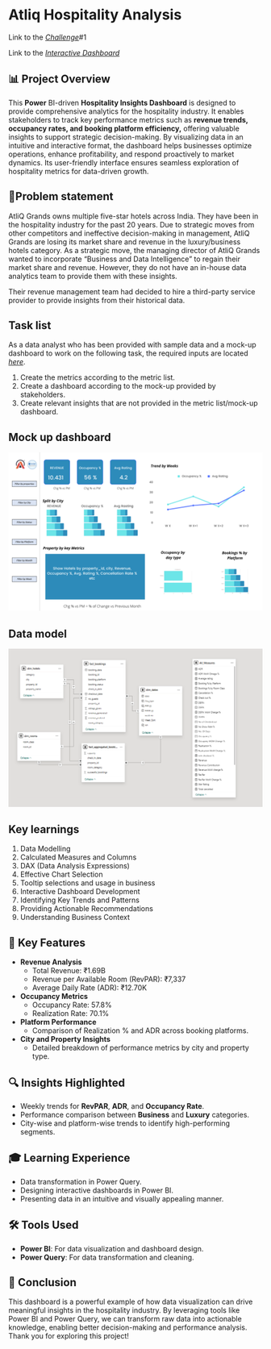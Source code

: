 # Atliq Hospitality Analysis

Link to the  _[Challenge](https://codebasics.io/challenge/codebasics-resume-project-challenge)_#1

Link to the _[Interactive Dashboard](https://app.powerbi.com/view?r=eyJrIjoiNzBhYTNiNDEtNDdjYS00NGU1LTkwYzYtZWJlMmY0NjI5NmZjIiwidCI6ImM2ZTU0OWIzLTVmNDUtNDAzMi1hYWU5LWQ0MjQ0ZGM1YjJjNCJ9)_

## 📊 Project Overview
This **Power** BI-driven **Hospitality Insights Dashboard** is designed to provide comprehensive analytics for the hospitality industry. It enables stakeholders to track key performance metrics such as **revenue trends, occupancy rates, and booking platform efficiency,** offering valuable insights to support strategic decision-making. By visualizing data in an intuitive and interactive format, the dashboard helps businesses optimize operations, enhance profitability, and respond proactively to market dynamics. Its user-friendly interface ensures seamless exploration of hospitality metrics for data-driven growth.

## 🎯Problem statement

AtliQ Grands owns multiple five-star hotels across India. They have been in the hospitality industry for the past 20 years. Due to strategic moves from other competitors and ineffective decision-making in management, AtliQ Grands are losing its market share and revenue in the luxury/business hotels category. As a strategic move, the managing director of AtliQ Grands wanted to incorporate “Business and Data Intelligence” to regain their market share and revenue. However, they do not have an in-house data analytics team to provide them with these insights.

Their revenue management team had decided to hire a third-party service provider to provide insights from their historical data.

## Task list

As a data analyst who has been provided with sample data and a mock-up dashboard to work on the following task, the required inputs are located _[here](https://github.com/guntasrikanth/Data_Analyst_Portfolio/tree/b30d3804de05b1ba6368b35170b0c6d88ce3b531/Projects/Power%20BI%20Projects/Atliq%20Hospitality%20Project/Data%20Sets)_.

1. Create the metrics according to the metric list.
2. Create a dashboard according to the mock-up provided by stakeholders.
3. Create relevant insights that are not provided in the metric list/mock-up dashboard.

## Mock up dashboard

![mock up dashboard_atliq grands](https://github.com/guntasrikanth/Data_Analyst_Portfolio/raw/main/Projects/Power%20BI%20Projects/Atliq%20Hospitality%20Project/Model.png)

## Data model

![Data Model](https://github.com/guntasrikanth/Data_Analyst_Portfolio/raw/main/Projects/Power%20BI%20Projects/Atliq%20Hospitality%20Project/Data%20Model.png)

## Key learnings

1.	Data Modelling
2.	Calculated Measures and Columns
3.	DAX (Data Analysis Expressions)
4.	Effective Chart Selection
5.	Tooltip selections and usage in business
6.	Interactive Dashboard Development
7.	Identifying Key Trends and Patterns
8.	Providing Actionable Recommendations
9.	Understanding Business Context

## 🚀 Key Features
- **Revenue Analysis**
  - Total Revenue: ₹1.69B
  - Revenue per Available Room (RevPAR): ₹7,337
  - Average Daily Rate (ADR): ₹12.70K
- **Occupancy Metrics**
  - Occupancy Rate: 57.8%
  - Realization Rate: 70.1%
- **Platform Performance**
  - Comparison of Realization % and ADR across booking platforms.
- **City and Property Insights**
  - Detailed breakdown of performance metrics by city and property type.

## 🔍 Insights Highlighted
- Weekly trends for **RevPAR**, **ADR**, and **Occupancy Rate**.
- Performance comparison between **Business** and **Luxury** categories.
- City-wise and platform-wise trends to identify high-performing segments.

## 🎓 Learning Experience
- Data transformation in Power Query.
- Designing interactive dashboards in Power BI.
- Presenting data in an intuitive and visually appealing manner.

## 🛠️ Tools Used
- **Power BI**: For data visualization and dashboard design.
- **Power Query**: For data transformation and cleaning.

## 🔗 Conclusion
This dashboard is a powerful example of how data visualization can drive meaningful insights in the hospitality industry. By leveraging tools like Power BI and Power Query, we can transform raw data into actionable knowledge, enabling better decision-making and performance analysis. Thank you for exploring this project!
